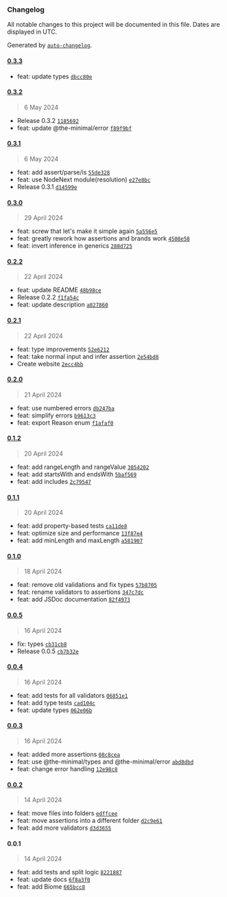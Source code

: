 ### Changelog

All notable changes to this project will be documented in this file. Dates are displayed in UTC.

Generated by [`auto-changelog`](https://github.com/CookPete/auto-changelog).

#### [0.3.3](https://github.com/the-minimal/validator/compare/0.3.2...0.3.3)

- feat: update types [`dbcc80e`](https://github.com/the-minimal/validator/commit/dbcc80e6aa547a3b4889229f54f04320563b381a)

#### [0.3.2](https://github.com/the-minimal/validator/compare/0.3.1...0.3.2)

> 6 May 2024

- Release 0.3.2 [`1185692`](https://github.com/the-minimal/validator/commit/1185692a32c04665b655f69f80b4b71fc20a6eac)
- feat: update @the-minimal/error [`f89f9bf`](https://github.com/the-minimal/validator/commit/f89f9bf94f0548c5a633523c796015a6b1c0023d)

#### [0.3.1](https://github.com/the-minimal/validator/compare/0.3.0...0.3.1)

> 6 May 2024

- feat: add assert/parse/is [`55de328`](https://github.com/the-minimal/validator/commit/55de328ababc1c79b9457b8beae86b00e24a7288)
- feat: use NodeNext module(resolution) [`e27e8bc`](https://github.com/the-minimal/validator/commit/e27e8bc49193016c10b26f8d297abff9da7bce9f)
- Release 0.3.1 [`d14599e`](https://github.com/the-minimal/validator/commit/d14599eb67a56d9c6760dac73bc0e72a80ca6130)

#### [0.3.0](https://github.com/the-minimal/validator/compare/0.2.2...0.3.0)

> 29 April 2024

- feat: screw that let's make it simple again [`5a556e5`](https://github.com/the-minimal/validator/commit/5a556e5c5a302353d2964948f329ea05d66de1b7)
- feat: greatly rework how assertions and brands work [`4508e58`](https://github.com/the-minimal/validator/commit/4508e58dab9e4bffd1efbb000889a0ec7c29646c)
- feat: invert inference in generics [`288d725`](https://github.com/the-minimal/validator/commit/288d7259c955b0f709f888ed9d66f0a340d19e70)

#### [0.2.2](https://github.com/the-minimal/validator/compare/0.2.1...0.2.2)

> 22 April 2024

- feat: update README [`48b98ce`](https://github.com/the-minimal/validator/commit/48b98ce4df2371707b0d70ec5565477dd2f547ab)
- Release 0.2.2 [`f1fa54c`](https://github.com/the-minimal/validator/commit/f1fa54c2e9c7a78bc878c75c15dce300baf88041)
- feat: update description [`a827860`](https://github.com/the-minimal/validator/commit/a8278602b85e35f527c35f56a0be7f4caaaddca0)

#### [0.2.1](https://github.com/the-minimal/validator/compare/0.2.0...0.2.1)

> 22 April 2024

- feat: type improvements [`52e6212`](https://github.com/the-minimal/validator/commit/52e6212a3886339b25c0e7a6e68cc9753bb1fc2d)
- feat: take normal input and infer assertion [`2e54bd8`](https://github.com/the-minimal/validator/commit/2e54bd800f4a327b7a35e00077da5df29d49a29a)
- Create website [`2ecc4bb`](https://github.com/the-minimal/validator/commit/2ecc4bb051c53a0919c2c6223902b68e93490b22)

#### [0.2.0](https://github.com/the-minimal/validator/compare/0.1.2...0.2.0)

> 21 April 2024

- feat: use numbered errors [`db247ba`](https://github.com/the-minimal/validator/commit/db247babd73114644448d60359cacd02fbbb4645)
- feat: simplify errors [`b9613c3`](https://github.com/the-minimal/validator/commit/b9613c3c6cb6e9e699323e5623eee5a9962b3dc2)
- feat: export Reason enum [`f1afaf0`](https://github.com/the-minimal/validator/commit/f1afaf0673e98e93e97d72d76193e97af86b5ba1)

#### [0.1.2](https://github.com/the-minimal/validator/compare/0.1.1...0.1.2)

> 20 April 2024

- feat: add rangeLength and rangeValue [`3854202`](https://github.com/the-minimal/validator/commit/3854202e937191d57a7d709597646e08a60b7b7d)
- feat: add startsWith and endsWith [`5baf569`](https://github.com/the-minimal/validator/commit/5baf56911f635ac6537ba96b3bc785df5e49922d)
- feat: add includes [`2c79547`](https://github.com/the-minimal/validator/commit/2c795479604d77f0245a8b1931c926f1d44dc5f6)

#### [0.1.1](https://github.com/the-minimal/validator/compare/0.1.0...0.1.1)

> 20 April 2024

- feat: add property-based tests [`ca11de8`](https://github.com/the-minimal/validator/commit/ca11de8f626e056f349da0ffb0bbd4d4561748da)
- feat: optimize size and performance [`13f87e4`](https://github.com/the-minimal/validator/commit/13f87e48d6975221468e096a7c1e6db16b61a0c5)
- feat: add minLength and maxLength [`a581907`](https://github.com/the-minimal/validator/commit/a581907e9b6de91fe8b4e61384d6acf706167703)

#### [0.1.0](https://github.com/the-minimal/validator/compare/0.0.5...0.1.0)

> 18 April 2024

- feat: remove old validations and fix types [`57b8705`](https://github.com/the-minimal/validator/commit/57b870562fa2054dbe98b736a489d0136c2475a1)
- feat: rename validators to assertions [`347c7dc`](https://github.com/the-minimal/validator/commit/347c7dc75ab8f37d9c37ab5b482419cc3924257d)
- feat: add JSDoc documentation [`82f4973`](https://github.com/the-minimal/validator/commit/82f4973a8f1e6c2e1607b4e0fe96083dc2ef08e9)

#### [0.0.5](https://github.com/the-minimal/validator/compare/0.0.4...0.0.5)

> 16 April 2024

- fix: types [`cb31cb8`](https://github.com/the-minimal/validator/commit/cb31cb88487ba9c7135262edc97eac60c353eb5b)
- Release 0.0.5 [`cb7b32e`](https://github.com/the-minimal/validator/commit/cb7b32e358d833a8cafdf844b8baf544aacd4e54)

#### [0.0.4](https://github.com/the-minimal/validator/compare/0.0.3...0.0.4)

> 16 April 2024

- feat: add tests for all validators [`06851e1`](https://github.com/the-minimal/validator/commit/06851e1d0d1fd26c23af087a9c6f1b4e58c6750c)
- feat: add type tests [`cad104c`](https://github.com/the-minimal/validator/commit/cad104c75ea714f4073a6c25fce106958023dcb8)
- feat: update types [`062e06b`](https://github.com/the-minimal/validator/commit/062e06bd235abc02400eae5ba720cad33f508fa7)

#### [0.0.3](https://github.com/the-minimal/validator/compare/0.0.2...0.0.3)

> 16 April 2024

- feat: added more assertions [`08c8cea`](https://github.com/the-minimal/validator/commit/08c8cea2ce911c9f95a6e5396dcb5eb1f273a078)
- feat: use @the-minimal/types and @the-minimal/error [`abd8dbd`](https://github.com/the-minimal/validator/commit/abd8dbd560fe9bfa111c45e2b0062608c043ec59)
- feat: change error handling [`12e98c8`](https://github.com/the-minimal/validator/commit/12e98c859f320029dd3e1a189e59f0568d2392a9)

#### [0.0.2](https://github.com/the-minimal/validator/compare/0.0.1...0.0.2)

> 14 April 2024

- feat: move files into folders [`edffcee`](https://github.com/the-minimal/validator/commit/edffcee73583a1c55f875127c87773fc2a7328b2)
- feat: move assertions into a different folder [`d2c9e61`](https://github.com/the-minimal/validator/commit/d2c9e6176964992496a80b24aae07588c04b301e)
- feat: add more validators [`d3d3655`](https://github.com/the-minimal/validator/commit/d3d36553bb4a65dd29314cbd18bf83f7529e0afd)

#### 0.0.1

> 14 April 2024

- feat: add tests and split logic [`8221887`](https://github.com/the-minimal/validator/commit/8221887c905d8b0da6e415078cd1b8ba760baf1a)
- feat: update docs [`6f8a3f0`](https://github.com/the-minimal/validator/commit/6f8a3f0fd63a2cc8651816e394bead18328a994d)
- feat: add Biome [`665bcc8`](https://github.com/the-minimal/validator/commit/665bcc8bd041ae496c2ed40586143430c6a2e11e)
